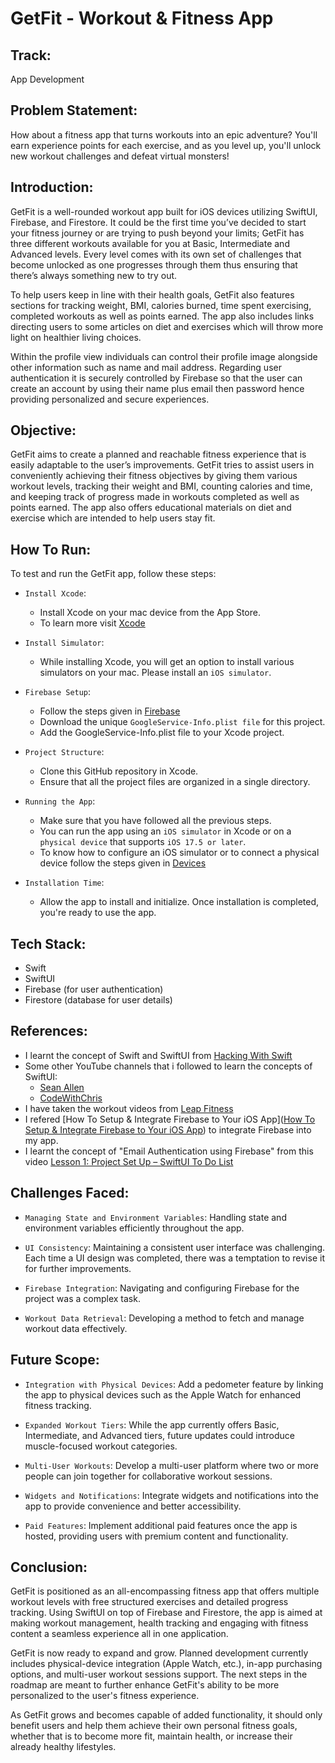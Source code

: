 # GetFit - Workout & Fitness App

##  Track:

App Development

## Problem Statement:
How about a fitness app that turns workouts into an epic adventure? You'll earn experience points for each exercise, and as you level up, you'll unlock new workout challenges and defeat virtual monsters! 

## Introduction:

GetFit is a well-rounded workout app built for iOS devices utilizing SwiftUI, Firebase, and Firestore. It could be the first time you’ve decided to start your fitness journey or are trying to push beyond your limits; GetFit has three different workouts available for you at Basic, Intermediate and Advanced levels. Every level comes with its own set of challenges that become unlocked as one progresses through them thus ensuring that there’s always something new to try out.

To help users keep in line with their health goals, GetFit also features sections for tracking weight, BMI, calories burned, time spent exercising, completed workouts as well as points earned. The app also includes links directing users to some articles on diet and exercises which will throw more light on healthier living choices.

Within the profile view individuals can control their profile image alongside other information such as name and mail address. Regarding user authentication it is securely controlled by Firebase so that the user can create an account by using their name plus email then password hence providing personalized and secure experiences.

## Objective:

GetFit aims to create a planned and reachable fitness experience that is easily adaptable to the user’s improvements. GetFit tries to assist users in conveniently achieving their fitness objectives by giving them various workout levels, tracking their weight and BMI, counting calories and time, and keeping track of progress made in workouts completed as well as points earned. The app also offers educational materials on diet and exercise which are intended to help users stay fit.

## How To Run:

To test and run the GetFit app, follow these steps:

* `Install Xcode`:
  * Install Xcode on your mac device from the App Store.
  * To learn more visit [Xcode](https://developer.apple.com/xcode/)

* `Install Simulator`:
  * While installing Xcode, you will get an option to install various simulators on your mac. Please install an `iOS simulator`.
    
* `Firebase Setup`:
  * Follow the steps given in [Firebase](https://firebase.google.com/docs/auth/ios/start)
  * Download the unique `GoogleService-Info.plist file` for this project.
  * Add the GoogleService-Info.plist file to your Xcode project.

* `Project Structure`:
  * Clone this GitHub repository in Xcode.
  * Ensure that all the project files are organized in a single directory.

* `Running the App`:
  * Make sure that you have followed all the previous steps.
  * You can run the app using an `iOS simulator` in Xcode or on a `physical device` that supports `iOS 17.5 or later`.
  * To know how to configure an iOS simulator or to connect a physical device follow the steps given in [Devices](https://developer.apple.com/documentation/xcode/running-your-app-in-simulator-or-on-a-device)

* `Installation Time`:
  * Allow the app to install and initialize. Once installation is completed, you're ready to use the app.
 
## Tech Stack:

* Swift
* SwiftUI
* Firebase (for user authentication)
* Firestore (database for user details)

## References:

* I learnt the concept of Swift and SwiftUI from [Hacking With Swift](https://www.hackingwithswift.com/100/swiftui)
* Some other YouTube channels that i followed to learn the concepts of SwiftUI:
  *  [Sean Allen](https://www.youtube.com/@seanallen)
  *  [CodeWithChris](https://www.youtube.com/@CodeWithChris)
* I have taken the workout videos from [Leap Fitness](https://www.youtube.com/@LeapFitnessOfficial)
* I refered [How To Setup & Integrate Firebase to Your iOS App]([How To Setup & Integrate Firebase to Your iOS App](https://www.youtube.com/watch?v=BWK_BdwrB1Y)) to integrate Firebase into my app.
* I learnt the concept of "Email Authentication using Firebase" from this video [Lesson 1: Project Set Up – SwiftUI To Do List](https://www.youtube.com/watch?v=K-4blUReYoU&list=PL5PR3UyfTWvei-pKlZN7d8r-0tHCK1EKE)

## Challenges Faced:

* `Managing State and Environment Variables`: Handling state and environment variables efficiently throughout the app.

* `UI Consistency`: Maintaining a consistent user interface was challenging. Each time a UI design was completed, there was a temptation to revise it for further improvements.

* `Firebase Integration`: Navigating and configuring Firebase for the project was a complex task.

* `Workout Data Retrieval`: Developing a method to fetch and manage workout data effectively.

## Future Scope:

* `Integration with Physical Devices`: Add a pedometer feature by linking the app to physical devices such as the Apple Watch for enhanced fitness tracking.

* `Expanded Workout Tiers`: While the app currently offers Basic, Intermediate, and Advanced tiers, future updates could introduce muscle-focused workout categories.

* `Multi-User Workouts`: Develop a multi-user platform where two or more people can join together for collaborative workout sessions.

* `Widgets and Notifications`: Integrate widgets and notifications into the app to provide convenience and better accessibility.

* `Paid Features`: Implement additional paid features once the app is hosted, providing users with premium content and functionality.
  
## Conclusion:

GetFit is positioned as an all-encompassing fitness app that offers multiple workout levels with free structured exercises and detailed progress tracking. Using SwiftUI on top of Firebase and Firestore, the app is aimed at making workout management, health tracking and engaging with fitness content a seamless experience all in one application. 

GetFit is now ready to expand and grow. Planned development currently includes physical-device integration (Apple Watch, etc.), in-app purchasing options, and multi-user workout sessions support. The next steps in the roadmap are meant to further enhance GetFit's ability to be more personalized to the user's fitness experience. 

As GetFit grows and becomes capable of added functionality, it should only benefit users and help them achieve their own personal fitness goals, whether that is to become more fit, maintain health, or increase their already healthy lifestyles.
